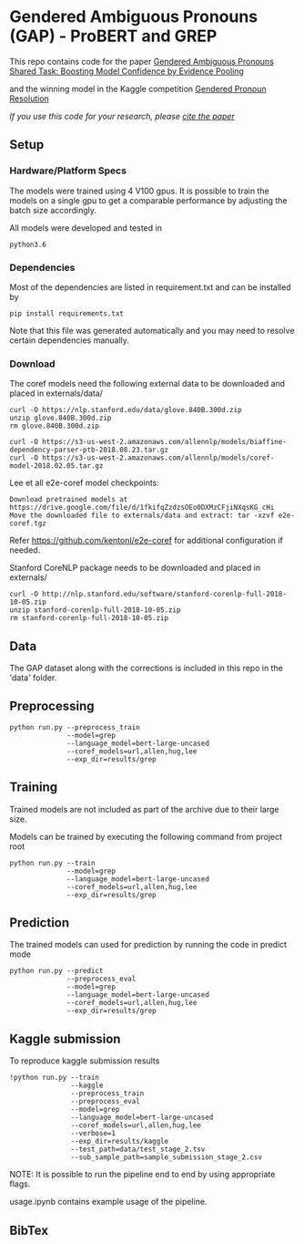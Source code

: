 # Gendered Ambiguous Pronouns (GAP) - ProBERT and GREP

This repo contains code for the paper [Gendered Ambiguous Pronouns Shared Task: Boosting Model Confidence
by Evidence Pooling](https://arxiv.org/pdf/1906.00839.pdf)

and the winning model in the Kaggle competition [Gendered Pronoun Resolution](https://www.kaggle.com/c/gendered-pronoun-resolution/leaderboard)

*If you use this code for your research, please [cite the paper](#bibtex)*


## Setup

### Hardware/Platform Specs

The models were trained using 4 V100 gpus. 
It is possible to train the models on a single gpu to get a comparable performance by adjusting the batch size accordingly.

All models were developed and tested in

```
python3.6
```

### Dependencies

Most of the dependencies are listed in requirement.txt and can be installed by

```
pip install requirements.txt
```

Note that this file was generated automatically and you may need to resolve certain dependencies manually.

### Download

The coref models need the following external data to be downloaded and placed in externals/data/

```
curl -O https://nlp.stanford.edu/data/glove.840B.300d.zip
unzip glove.840B.300d.zip
rm glove.840B.300d.zip

curl -O https://s3-us-west-2.amazonaws.com/allennlp/models/biaffine-dependency-parser-ptb-2018.08.23.tar.gz
curl -O https://s3-us-west-2.amazonaws.com/allennlp/models/coref-model-2018.02.05.tar.gz
```

Lee et all e2e-coref model checkpoints:

```
Download pretrained models at https://drive.google.com/file/d/1fkifqZzdzsOEo0DXMzCFjiNXqsKG_cHi
Move the downloaded file to externals/data and extract: tar -xzvf e2e-coref.tgz
```

Refer https://github.com/kentonl/e2e-coref for additional configuration if needed.

Stanford CoreNLP package needs to be downloaded and placed in externals/

```
curl -O http://nlp.stanford.edu/software/stanford-corenlp-full-2018-10-05.zip
unzip stanford-corenlp-full-2018-10-05.zip
rm stanford-corenlp-full-2018-10-05.zip
```

## Data

The GAP dataset along with the corrections is included in this repo in the 'data' folder.

## Preprocessing

```
python run.py --preprocess_train 
              --model=grep 
              --language_model=bert-large-uncased 
              --coref_models=url,allen,hug,lee 
              --exp_dir=results/grep
```

## Training

Trained models are not included as part of the archive due to their large size.

Models can be trained by executing the following command from project root

```
python run.py --train 
              --model=grep 
              --language_model=bert-large-uncased 
              --coref_models=url,allen,hug,lee 
              --exp_dir=results/grep
```

## Prediction

The trained models can used for prediction by running the code in predict mode

```
python run.py --predict 
              --preprocess_eval 
              --model=grep 
              --language_model=bert-large-uncased 
              --coref_models=url,allen,hug,lee 
              --exp_dir=results/grep
```

## Kaggle submission

To reproduce kaggle submission results

```
!python run.py --train 
               --kaggle 
               --preprocess_train 
               --preprocess_eval 
               --model=grep 
               --language_model=bert-large-uncased 
               --coref_models=url,allen,hug,lee 
               --verbose=1 
               --exp_dir=results/kaggle 
               --test_path=data/test_stage_2.tsv 
               --sub_sample_path=sample_submission_stage_2.csv
```

NOTE: It is possible to run the pipeline end to end by using appropriate flags.

usage.ipynb contains example usage of the pipeline.



## BibTex



